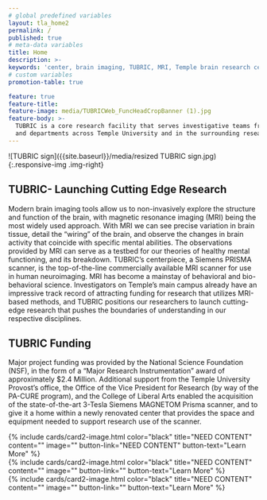 ```yaml
---
# global predefined variables
layout: tla_home2
permalink: /
published: true
# meta-data variables
title: Home
description: >-
keywords: 'center, brain imaging, TUBRIC, MRI, Temple brain research center'
# custom variables
promotion-table: true

feature: true
feature-title: 
feature-image: media/TUBRICWeb_FuncHeadCropBanner (1).jpg
feature-body: >-
  TUBRIC is a core research facility that serves investigative teams from colleges
  and departments across Temple University and in the surrounding research community.
---
```

![TUBRIC sign]({{site.baseurl}}/media/resized TUBRIC sign.jpg){:.responsive-img .img-right}
## TUBRIC- Launching Cutting Edge Research
Modern brain imaging tools allow us to non-invasively explore the structure and function of the brain, with magnetic resonance imaging (MRI) being the most widely used approach. With MRI we can see precise variation in brain tissue, detail the “wiring” of the brain, and observe the changes in brain activity that coincide with specific mental abilities. The observations provided by MRI can serve as a testbed for our theories of healthy mental functioning, and its breakdown. TUBRIC’s centerpiece, a Siemens PRISMA scanner, is the top-of-the-line commercially available MRI scanner for use in human neuroimaging. MRI has become a mainstay of behavioral and bio-behavioral science. Investigators on Temple’s main campus already have an impressive track record of attracting funding for research that utilizes MRI-based methods, and TUBRIC positions our researchers to launch cutting-edge research that pushes the boundaries of understanding in our respective disciplines.

## TUBRIC Funding
Major project funding was provided by the National Science Foundation (NSF), in the form of a “Major Research Instrumentation” award of approximately $2.4 Million. Additional support from the Temple University Provost’s office, the Office of the Vice President for Research (by way of the PA-CURE program), and the College of Liberal Arts enabled the acquisition of the state-of-the-art 3-Tesla Siemens MAGNETOM Prisma scanner, and to give it a home within a newly renovated center that provides the space and equipment needed to support research use of the scanner.

<div class="row row-wide">
  <div class="col m12 l4">{% include cards/card2-image.html color="black"
    title="NEED CONTENT"
    content=""
    image=""
    button-link="NEED CONTENT"
    button-text="Learn More" %}
  </div>
  <div class="row row-wide">
    <div class="col m12 l4">{% include cards/card2-image.html color="black"
      title="NEED CONTENT"
      content=""
      image=""
      button-link=""
      button-text="Learn More" %}
    </div>
    <div class="row row-wide">
      <div class="col m12 l4">{% include cards/card2-image.html color="black"
        title="NEED CONTENT"
        content=""
        image=""
        button-link=""
        button-text="Learn More" %}
      </div>
</div>
